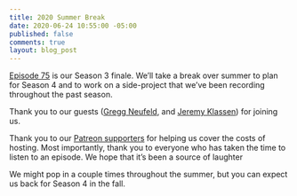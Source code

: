 ```yaml
---
title: 2020 Summer Break
date: 2020-06-24 10:55:00 -05:00
published: false
comments: true
layout: blog_post
---
```


[Episode 75](/episode-75) is our Season 3 finale. We’ll take a break over summer to plan for Season 4 and to work on a side-project that we’ve been recording throughout the past season.

Thank you to our guests ([Gregg Neufeld](2019/11/26/number-62/), and [Jeremy Klassen](episode-60/)) for joining us.

Thank you to our [Patreon supporters](https://patreon.com/whatevertown) for helping us cover the costs of hosting. Most importantly, thank you to everyone who has taken the time to listen to an episode. We hope that it’s been a source of laughter

We might pop in a couple times throughout the summer, but you can expect us back for Season 4 in the fall.